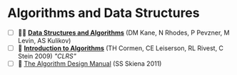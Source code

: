 # Algorithms and Data Structures

- [ ] 👨‍🏫 [**Data Structures and Algorithms**](https://www.coursera.org/specializations/data-structures-algorithms) (DM Kane, N Rhodes, P Pevzner, M Levin, AS Kulikov)
- [ ] 📖 [**Introduction to Algorithms**](https://mitpress.mit.edu/books/introduction-algorithms-third-edition) (TH Cormen, CE Leiserson, RL Rivest, C Stein 2009) _"CLRS"_
- [ ] 📖 [The Algorithm Design Manual](https://www.amazon.com/Algorithm-Design-Manual-Steven-Skiena/dp/1848000693/?pldnSite=1) (SS Skiena 2011)